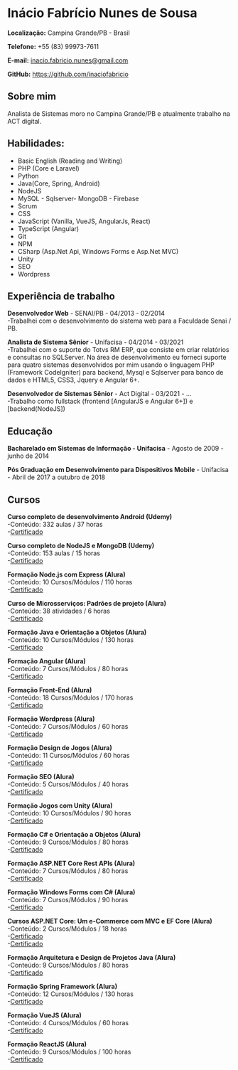# Inácio Fabrício Nunes de Sousa

__Localização:__ Campina Grande/PB - Brasil

__Telefone:__ +55 (83) 99973-7611

__E-mail:__ inacio.fabricio.nunes@gmail.com

__GitHub:__ https://github.com/inaciofabricio

## Sobre mim

Analista de Sistemas moro no Campina Grande/PB e atualmente trabalho na ACT digital.

## Habilidades:
- Basic English (Reading and Writing)
- PHP (Core e Laravel)
- Python
- Java(Core, Spring, Android)</li>
- NodeJS</li>
- MySQL - Sqlserver- MongoDB - Firebase
- Scrum
- CSS
- JavaScript (Vanilla, VueJS, AngularJs, React)
- TypeScript (Angular)
- Git
- NPM
- CSharp (Asp.Net Api, Windows Forms e Asp.Net MVC)
- Unity
- SEO
- Wordpress

## Experiência de trabalho

__Desenvolvedor Web__ - SENAI/PB - 04/2013 - 02/2014 <br/>
-Trabalhei com o desenvolvimento do sistema web para a Faculdade Senai / PB.

__Analista de Sistema Sênior__ - Unifacisa - 04/2014 - 03/2021 <br/>
-Trabalhei com o suporte do Totvs RM ERP, que consiste em criar relatórios e consultas no SQLServer. Na área de desenvolvimento eu forneci suporte para quatro sistemas desenvolvidos por mim usando o linguagem PHP (Framework CodeIgniter) para backend, Mysql e Sqlserver para banco de dados e HTML5, CSS3, Jquery e Angular 6+.

__Desenvolvedor de Sistemas Sênior__ - Act Digital - 03/2021 - ...<br/>
-Trabalho como fullstack (frontend [AngularJS e Angular 6+]) e [backend(NodeJS])

## Educação

__Bacharelado em Sistemas de Informação - Unifacisa__ - Agosto de 2009 - junho de 2014

__Pós Graduação em Desenvolvimento para Dispositivos Mobile__ - Unifacisa - Abril de 2017 a outubro de 2018

## Cursos
__Curso completo de desenvolvimento Android (Udemy)__ <br/> 
-Conteúdo: 332 aulas / 37 horas <br/> 
-[Certificado](https://www.udemy.com/certificate/UC-1XNER8X5/ "Visualizar!") <br/>

__Curso completo de NodeJS e MongoDB (Udemy)__ <br/> 
-Conteúdo: 153 aulas / 15 horas <br/> 
-[Certificado](https://www.udemy.com/certificate/UC-6c045da6-3490-412c-b417-46001e112c11/ "Visualizar!") <br/>

__Formação Node.js com Express (Alura)__ <br/> 
-Conteúdo: 10 Cursos/Módulos / 110 horas <br/> 
-[Certificado](https://cursos.alura.com.br/degree/certificate/07731cc6-fc0b-48fc-b5dd-9408cc5169b6 "Visualizar!") <br/>

__Curso de Microsserviços: Padrões de projeto (Alura)__ <br/> 
-Conteúdo: 38 atividades / 6 horas <br/> 
-[Certificado](https://cursos.alura.com.br/certificate/0a7d8b81-31c9-442a-8c6c-770aaa723b94 "Visualizar!") <br/>

__Formação Java e Orientação a Objetos (Alura)__ <br/> 
-Conteúdo: 10 Cursos/Módulos / 130 horas <br/> 
-[Certificado](https://cursos.alura.com.br/degree/certificate/79842264-c60b-4529-93e5-a078abba0877 "Visualizar!") <br/>

__Formação Angular (Alura)__ <br/> 
-Conteúdo: 7 Cursos/Módulos / 80 horas <br/> 
-[Certificado](https://cursos.alura.com.br/degree/certificate/577585f4-bcea-4ab8-85ab-cc8a9f784559 "Visualizar!") <br/>

__Formação Front-End (Alura)__ <br/> 
-Conteúdo: 18 Cursos/Módulos / 170 horas <br/> 
-[Certificado](https://cursos.alura.com.br/degree/certificate/9bfb3aea-9abb-4341-9913-70881dcf2945 "Visualizar!") <br/>

__Formação Wordpress (Alura)__ <br/> 
-Conteúdo: 7 Cursos/Módulos / 60 horas <br/> 
-[Certificado](https://cursos.alura.com.br/degree/certificate/843a83fb-9f23-4e4b-96e8-133e8552e21f "Visualizar!") <br/>

__Formação Design de Jogos (Alura)__ <br/> 
-Conteúdo: 11 Cursos/Módulos / 60 horas <br/> 
-[Certificado](https://cursos.alura.com.br/degree/certificate/077aadd3-0cd1-4ef2-9f1f-cd48860896d2 "Visualizar!") <br/>

__Formação SEO (Alura)__ <br/> 
-Conteúdo: 5 Cursos/Módulos / 40 horas <br/> 
-[Certificado](https://cursos.alura.com.br/degree/certificate/0806086f-11d7-4a67-9338-8c552f939677 "Visualizar!") <br/>

__Formação Jogos com Unity (Alura)__ <br/> 
-Conteúdo: 10 Cursos/Módulos / 90 horas <br/> 
-[Certificado](https://cursos.alura.com.br/degree/certificate/f0bbb079-1de3-47a0-bb11-8f4269dbed11 "Visualizar!") <br/>

__Formação C# e Orientação a Objetos (Alura)__ <br/> 
-Conteúdo: 9 Cursos/Módulos / 80 horas <br/> 
-[Certificado](https://cursos.alura.com.br/degree/certificate/023f3994-16fc-4171-a6aa-45edaed87b98 "Visualizar!") <br/>

__Formação ASP.NET Core Rest APIs (Alura)__ <br/> 
-Conteúdo: 7 Cursos/Módulos / 80 horas <br/> 
-[Certificado](https://cursos.alura.com.br/degree/certificate/238a672a-fb5f-454a-8b62-68da701e517c "Visualizar!") <br/>

__Formação Windows Forms com C# (Alura)__ <br/> 
-Conteúdo: 7 Cursos/Módulos / 90 horas <br/> 
-[Certificado](https://cursos.alura.com.br/degree/certificate/3fd4edbc-8b6c-49c3-8114-a2b511ad5595 "Visualizar!") <br/>

__Cursos ASP.NET Core: Um e-Commerce com MVC e EF Core  (Alura)__ <br/> 
-Conteúdo: 2 Cursos/Módulos / 18 horas <br/> 
-[Certificado](https://cursos.alura.com.br/certificate/8cfdb237-b3e6-4a7a-b1e7-414686a80166 "Visualizar!") <br/>
-[Certificado](https://cursos.alura.com.br/certificate/82dd187b-8d83-4a98-9611-8f1290b90ab9 "Visualizar!") <br/>

__Formação Arquitetura e Design de Projetos Java (Alura)__ <br/> 
-Conteúdo: 9 Cursos/Módulos / 80 horas <br/> 
-[Certificado](https://cursos.alura.com.br/degree/certificate/fc2c0b73-9919-439b-9805-651505c2fa2e "Visualizar!") <br/>

__Formação Spring Framework (Alura)__ <br/> 
-Conteúdo: 12 Cursos/Módulos / 130 horas <br/> 
-[Certificado](https://cursos.alura.com.br/degree/certificate/c304e0e9-3c13-4d15-a11e-01d1f19aa73e "Visualizar!") <br/>

__Formação VueJS (Alura)__ <br/> 
-Conteúdo: 4 Cursos/Módulos / 60 horas <br/> 
-[Certificado](https://cursos.alura.com.br/degree/certificate/d4725aa1-27cc-458a-80aa-826375b10532 "Visualizar!") <br/>

__Formação ReactJS (Alura)__ <br/> 
-Conteúdo: 9 Cursos/Módulos / 100 horas <br/> 
-[Certificado](https://cursos.alura.com.br/degree/certificate/26fcffd1-7615-4641-8ca0-6dd6efbc02e7 "Visualizar!") <br/>
